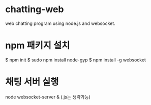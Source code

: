 # chatting-web
web chatting program using node.js and websocket.

# npm 패키지 설치
$ npm init
$ sudo npm install node-gyp
$ npm install -g websocket

# 채팅 서버 실행
node websocket-server & (.js는 생략가능)

